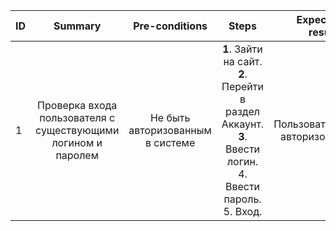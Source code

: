 ID | Summary | Pre-conditions | Steps | Expected results
:--|:-------:|:--------------:|:-----:|-----------------:
1 | Проверка входа пользователя с существующими логином и паролем | Не быть авторизованным в системе | **1**. Зайти на сайт. **2**. Перейти в раздел Аккаунт. **3**. Ввести логин. 4. Ввести пароль. 5. Вход. | Пользователь авторизован 
